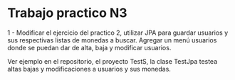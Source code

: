 Trabajo practico N3
==================

1 - Modificar el ejercicio del practico 2,  utilizar JPA para guardar usuarios y sus respectivas listas de monedas a buscar. Agregar un menú usuarios donde se puedan dar de alta,	baja y modificar usuarios.

Ver ejemplo en el repositorio, el proyecto TestS, la clase TestJpa testea altas bajas y modificaciones a usuarios y sus monedas.
